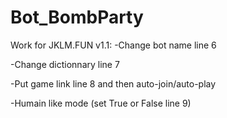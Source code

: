 # Bot_BombParty
Work for JKLM.FUN
v1.1:
-Change bot name line 6

-Change dictionnary line 7

-Put game link line 8 and then auto-join/auto-play

-Humain like mode (set True or False line 9)
